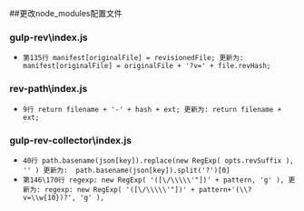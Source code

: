 

##更改node_modules配置文件

### gulp-rev\index.js

* `第135行 manifest[originalFile] = revisionedFile;
更新为: manifest[originalFile] = originalFile + '?v=' + file.revHash;`

### rev-path\index.js
* `9行 return filename + '-' + hash + ext;
更新为: return filename + ext;`

### gulp-rev-collector\index.js

* `40行 path.basename(json[key]).replace(new RegExp( opts.revSuffix ), '' )
更新为:  path.basename(json[key]).split('?')[0] 
`
* `
第146\170行 regexp: new RegExp( '([\/\\\\\'"])' + pattern, 'g' ),
更新为: regexp: new RegExp( '([\/\\\\\'"])' + pattern+'(\\?v=\\w{10})?', 'g' ),
`
